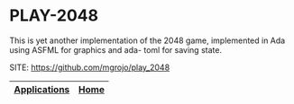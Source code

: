 # PLAY-2048

 This is yet another implementation of the 2048 game, implemented in Ada using ASFML for graphics and ada- toml for saving state.
 
 SITE: https://github.com/mgrojo/play_2048

 | [Applications](https://portable-linux-apps.github.io/apps.html) | [Home](https://portable-linux-apps.github.io)
 | --- | --- |
